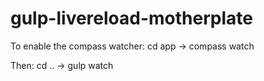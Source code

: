 # gulp-livereload-motherplate

To enable the compass watcher:
cd app -> compass watch

Then:
cd .. -> gulp watch

